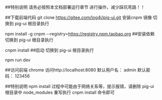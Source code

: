 ##特别说明
请务必按照本文档部署运行章节 进行操作，减少踩坑弯路！！

##下载前端代码
git clone https://gitee.com/log4j/pig-ui.git
安装cnpm 镜像
切换到 pig-ui 根目录执行

npm install -g cnpm --registry=https://registry.npm.taobao.org
##安装依赖
切换到 pig-ui 根目录执行

cnpm install
##启动
切换到 pig-ui 根目录执行

npm run dev


##访问前端
chrome 访问http://localhost:8080
默认用户名： admin 默认密码： 123456

##特别说明
npm install 过程中可能由于网络关系等，提示报错，请删除
pig-ui 根目录中 node_modules 重写执行 cnpm install 命令即可